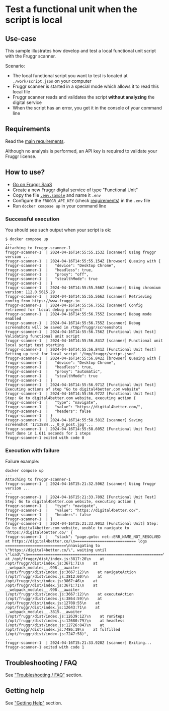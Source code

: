 
# Test a functional unit when the script is local

## Use-case

This sample illustrates how develop and test a local functional unit script with the Fruggr scanner.

Scenario:
- The local functional script you want to test is located at `./work/script.json` on your computer
- Fruggr scanner is started in a special mode which allows it to read this local file
- Fruggr scanner reads and validates the script **without analyzing** the digital service
- When the script has an error, you get it in the console of your command line

## Requirements

Read the [main requirements](../#requirements).

Although no analysis is performed, an API key is required to validate your Fruggr license.

## How to use?

- [Go on Fruggr SaaS](https://www.fruggr.io/app)
- Create a new Fruggr digital service of type "Functional Unit"
- Copy the file [`.env.sample`](.env.sample) and name it `.env`
- Configure the `FRUGGR_API_KEY` (check [requirements](#requirements)) in the `.env` file
- Run `docker compose up` in your command line

### Successful execution

You should see such output when your script is ok:

```
$ docker compose up
...
Attaching to fruggr-scanner-1
fruggr-scanner-1  | 2024-04-16T14:55:55.153Z [scanner] Using fruggr version ...
fruggr-scanner-1  | 2024-04-16T14:55:55.154Z [browser] Queuing with {
fruggr-scanner-1  |   "device": "Desktop Chrome",
fruggr-scanner-1  |   "headless": true,
fruggr-scanner-1  |   "proxy": "off",
fruggr-scanner-1  |   "stealthMode": true
fruggr-scanner-1  | }
fruggr-scanner-1  | 2024-04-16T14:55:55.566Z [scanner] Using chromium version: 112.0.5615.29
fruggr-scanner-1  | 2024-04-16T14:55:55.566Z [scanner] Retrieving config from https://www.fruggr.io
fruggr-scanner-1  | 2024-04-16T14:55:56.755Z [scanner] Config retrieved for 'Local debug project'
fruggr-scanner-1  | 2024-04-16T14:55:56.755Z [scanner] Debug mode enabled
fruggr-scanner-1  | 2024-04-16T14:55:56.755Z [scanner] Debug screenshots will be saved in /tmp/fruggr/screenshots
fruggr-scanner-1  | 2024-04-16T14:55:56.756Z [Functional Unit Test] Validating functional unit script
fruggr-scanner-1  | 2024-04-16T14:55:56.841Z [scanner] Functional unit local script test starting
fruggr-scanner-1  | 2024-04-16T14:55:56.841Z [Functional Unit Test] Setting up test for local script '/tmp/fruggr/script.json'
fruggr-scanner-1  | 2024-04-16T14:55:56.842Z [browser] Queuing with {
fruggr-scanner-1  |   "device": "Desktop Chrome",
fruggr-scanner-1  |   "headless": true,
fruggr-scanner-1  |   "proxy": "automatic",
fruggr-scanner-1  |   "stealthMode": true
fruggr-scanner-1  | }
fruggr-scanner-1  | 2024-04-16T14:55:56.971Z [Functional Unit Test] Executing actions of step "Go to digital4better.com website"
fruggr-scanner-1  | 2024-04-16T14:55:56.972Z [Functional Unit Test] Step: Go to digital4better.com website, executing action {
fruggr-scanner-1  |   "type": "navigate",
fruggr-scanner-1  |   "value": "https://digital4better.com/",
fruggr-scanner-1  |   "headers": false
fruggr-scanner-1  | }
fruggr-scanner-1  | 2024-04-16T14:55:58.581Z [scanner] Saving screenshot '1713884..._0_0_post.jpg'...
fruggr-scanner-1  | 2024-04-16T14:55:58.605Z [Functional Unit Test] Test done in 1.611 seconds for 1 steps
fruggr-scanner-1 exited with code 0
```

### Execution with failure

Failure example:

```
docker compose up
...
Attaching to fruggr-scanner-1
fruggr-scanner-1  | 2024-04-16T15:21:32.506Z [scanner] Using fruggr version ...
...
fruggr-scanner-1  | 2024-04-16T15:21:33.789Z [Functional Unit Test] Step: Go to digital4better.com website, executing action {
fruggr-scanner-1  |   "type": "navigate",
fruggr-scanner-1  |   "value": "https://digital4better.co/",
fruggr-scanner-1  |   "headers": false
fruggr-scanner-1  | }
fruggr-scanner-1  | 2024-04-16T15:21:33.901Z [Functional Unit] Step: Go to digital4better.com website, unable to navigate to 'https://digital4better.co/' {
fruggr-scanner-1  |   "stack": "page.goto: net::ERR_NAME_NOT_RESOLVED at https://digital4better.co/\n=========================== logs ===========================\nnavigating to \"https://digital4better.co/\", waiting until \"load\"\n============================================================\n    at /opt/fruggr/dist/index.js:3817:20\n    at /opt/fruggr/dist/index.js:3671:71\n    at __webpack_modules__.998.__awaiter (/opt/fruggr/dist/index.js:3667:12)\n    at navigateAction (/opt/fruggr/dist/index.js:3812:60)\n    at /opt/fruggr/dist/index.js:3867:46\n    at /opt/fruggr/dist/index.js:3671:71\n    at __webpack_modules__.998.__awaiter (/opt/fruggr/dist/index.js:3667:12)\n    at executeAction (/opt/fruggr/dist/index.js:3864:59)\n    at /opt/fruggr/dist/index.js:12708:55\n    at /opt/fruggr/dist/index.js:12643:71\n    at __webpack_modules__.3815.__awaiter (/opt/fruggr/dist/index.js:12639:12)\n    at runSteps (/opt/fruggr/dist/index.js:12680:79)\n    at headless (/opt/fruggr/dist/index.js:12726:84)\n    at /opt/fruggr/dist/index.js:7486:19\n    at fulfilled (/opt/fruggr/dist/index.js:7247:58)",
...
fruggr-scanner-1  | 2024-04-16T15:21:33.920Z [scanner] Exiting...
fruggr-scanner-1 exited with code 1
```

## Troubleshooting / FAQ

See ["Troubleshooting / FAQ"](../#troubleshooting--faq) section.

## Getting help

See ["Getting Help"](../#getting-help) section.
